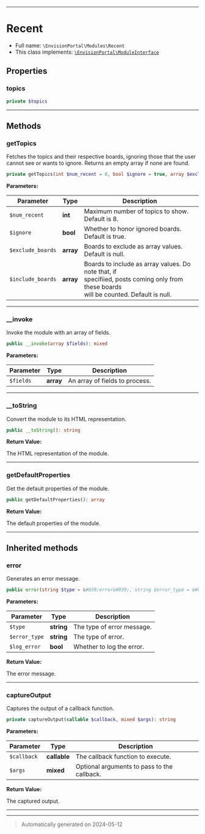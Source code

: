 ***

# Recent





* Full name: `\EnvisionPortal\Modules\Recent`
* This class implements:
[`\EnvisionPortal\ModuleInterface`](../ModuleInterface.md)



## Properties


### topics



```php
private $topics
```






***

## Methods


### getTopics

Fetches the topics and their respective boards, ignoring those that the
user cannot see or wants to ignore. Returns an empty array if none are found.

```php
private getTopics(int $num_recent = 8, bool $ignore = true, array $exclude_boards = [], array $include_boards = []): array
```








**Parameters:**

| Parameter | Type | Description |
|-----------|------|-------------|
| `$num_recent` | **int** | Maximum number of topics to show. Default is 8. |
| `$ignore` | **bool** | Whether to honor ignored boards. Default is true. |
| `$exclude_boards` | **array** | Boards to exclude as array values. Default is null. |
| `$include_boards` | **array** | Boards to include as array values. Do note that, if<br />specifiied, posts coming only from these boards<br />will be counted. Default is null. |





***

### __invoke

Invoke the module with an array of fields.

```php
public __invoke(array $fields): mixed
```








**Parameters:**

| Parameter | Type | Description |
|-----------|------|-------------|
| `$fields` | **array** | An array of fields to process. |





***

### __toString

Convert the module to its HTML representation.

```php
public __toString(): string
```









**Return Value:**

The HTML representation of the module.




***

### getDefaultProperties

Get the default properties of the module.

```php
public getDefaultProperties(): array
```









**Return Value:**

The default properties of the module.




***


## Inherited methods


### error

Generates an error message.

```php
public error(string $type = &#039;error&#039;, string $error_type = &#039;general&#039;, bool $log_error = false): string
```








**Parameters:**

| Parameter | Type | Description |
|-----------|------|-------------|
| `$type` | **string** | The type of error message. |
| `$error_type` | **string** | The type of error. |
| `$log_error` | **bool** | Whether to log the error. |


**Return Value:**

The error message.




***

### captureOutput

Captures the output of a callback function.

```php
private captureOutput(callable $callback, mixed $args): string
```








**Parameters:**

| Parameter | Type | Description |
|-----------|------|-------------|
| `$callback` | **callable** | The callback function to execute. |
| `$args` | **mixed** | Optional arguments to pass to the callback. |


**Return Value:**

The captured output.




***


***
> Automatically generated on 2024-05-12
